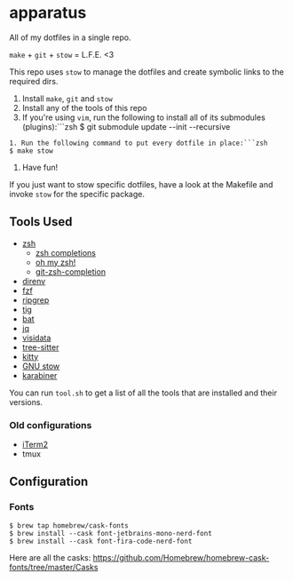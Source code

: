 # apparatus
All of my dotfiles in a single repo.

`make` + `git` + `stow` = L.F.E. <3

This repo uses `stow` to manage the dotfiles and create symbolic links to the required dirs.


1. Install `make`, `git` and `stow`
1. Install any of the tools of this repo
1. If you're using `vim`, run the following to install all of its submodules (plugins):```zsh
$ git submodule update --init --recursive
```
1. Run the following command to put every dotfile in place:```zsh
$ make stow
```
1. Have fun!

If you just want to stow specific dotfiles, have a look at the Makefile and invoke `stow` for the specific package.

## Tools Used
- [zsh](https://www.zsh.org/)
  - [zsh completions](https://oliverspryn.medium.com/adding-git-completion-to-zsh-60f3b0e7ffbc)
  - [oh my zsh!](https://ohmyz.sh/)
  - [git-zsh-completion](https://oliverspryn.medium.com/adding-git-completion-to-zsh-60f3b0e7ffbc)
- [direnv](https://direnv.net/)
- [fzf](https://github.com/junegunn/fzf)
- [ripgrep](https://github.com/BurntSushi/ripgrep)
- [tig](https://github.com/jonas/tig)
- [bat](https://github.com/sharkdp/bat)
- [jq](https://stedolan.github.io/jq/)
- [visidata](https://www.visidata.org/)
- [tree-sitter](https://tree-sitter.github.io/tree-sitter/)
- [kitty](https://sw.kovidgoyal.net/kitty/)
- [GNU stow](https://www.gnu.org/software/stow/)
- [karabiner](https://karabiner-elements.pqrs.org/)

You can run `tool.sh` to get a list of all the tools that are installed and their versions.

### Old configurations
- [iTerm2](https://iterm2.com/)
- tmux

## Configuration
### Fonts
```
$ brew tap homebrew/cask-fonts
$ brew install --cask font-jetbrains-mono-nerd-font
$ brew install --cask font-fira-code-nerd-font
```

Here are all the casks: https://github.com/Homebrew/homebrew-cask-fonts/tree/master/Casks
